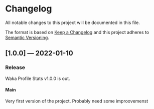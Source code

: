 # Changelog

All notable changes to this project will be documented in this file.

The format is based on [Keep a Changelog](http://keepachangelog.com/en/1.0.0/)
and this project adheres to [Semantic Versioning](http://semver.org/spec/v2.0.0.html).

## [1.0.0] — 2022-01-10

### Release

Waka Profile Stats v1.0.0 is out.

#### Main

Very first version of the project. Probably need some improovemenst
